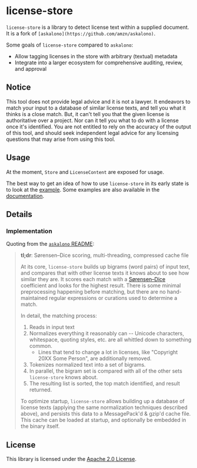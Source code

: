 # license-store

`license-store` is a library to detect license text within a supplied document.  It is a fork of `[askalono](https://github.com/amzn/askalono)`.

Some goals of `license-store` compared to `askalono`:

* Allow tagging licenses in the store with arbitrary (textual) metadata
* Integrate into a larger ecosystem for comprehensive auditing, review, and approval

## Notice

This tool does not provide legal advice and it is not a lawyer. It endeavors to match your input to a database of similar license texts, and tell you what it thinks is a close match. But, it can't tell you that the given license is authoritative over a project. Nor can it tell you what to do with a license once it's identified. You are not entitled to rely on the accuracy of the output of this tool, and should seek independent legal advice for any licensing questions that may arise from using this tool.

## Usage

At the moment, `Store` and `LicenseContent` are exposed for usage.

The best way to get an idea of how to use `license-store` in its early state is to look at the [example](./examples/basic.rs). Some examples are also available in the [documentation](https://docs.rs/license-store).

## Details

### Implementation

Quoting from the [`askalono` README](https://github.com/amzn/askalono/blob/0.3.0/README.md):

> **tl;dr**: Sørensen–Dice scoring, multi-threading, compressed cache file
> 
> At its core, `license-store` builds up bigrams (word pairs) of input text, and compares that with other license texts it knows about to see how similar they are. It scores each match with a [Sørensen–Dice](https://en.wikipedia.org/wiki/S%C3%B8rensen%E2%80%93Dice_coefficient) coefficient and looks for the highest result. There is some minimal preprocessing happening before matching, but there are no hand-maintained regular expressions or curations used to determine a match.
> 
> In detail, the matching process:
> 
> 1. Reads in input text
> 1. Normalizes everything it reasonably can -- Unicode characters, whitespace, quoting styles, etc. are all whittled down to something common.
>     * Lines that tend to change a lot in licenses, like "Copyright 20XX Some Person", are additionally removed.
> 1. Tokenizes normalized text into a set of bigrams.
> 1. In parallel, the bigram set is compared with all of the other sets `license-store` knows about.
> 1. The resulting list is sorted, the top match identified, and result returned.
> 
> To optimize startup, `license-store` allows building up a database of license texts (applying the same normalization techniques described above), and persists this data to a MessagePack'd & gzip'd cache file. This cache can be loaded at startup, and optionally be embedded in the binary itself.

## License

This library is licensed under the [Apache 2.0 License](LICENSE).
